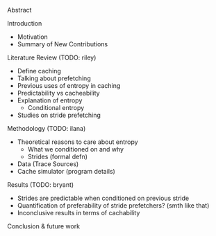 Abstract

Introduction

- Motivation
- Summary of New Contributions

Literature Review (TODO: riley)

- Define caching
- Talking about prefetching
- Previous uses of entropy in caching
- Predictability vs cacheability
- Explanation of entropy
  - Conditional entropy
- Studies on stride prefetching

Methodology (TODO: ilana)

- Theoretical reasons to care about entropy
  - What we conditioned on and why
  - Strides (formal defn)
- Data (Trace Sources)
- Cache simulator (program details)

Results (TODO: bryant)

- Strides are predictable when conditioned on previous stride
- Quantification of preferability of stride prefetchers? (smth like that)
- Inconclusive results in terms of cachability

Conclusion & future work
